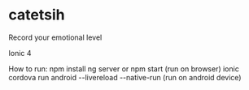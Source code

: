 # catetsih
Record your emotional level


Ionic 4 

How to run:
npm install
ng server or npm start (run on browser)
ionic cordova run android --livereload --native-run (run on android device)
